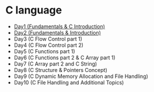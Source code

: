 # C language
- <a href="https://github.com/Dheeraj2002kumar/Foundation-Language/tree/main/C%20language/Day1">Day1  (Fundamentals & C Introduction)</a>
- <a href="">Day2 (Fundamentals & Introduction)</a>
<a href=""><a>
- Day3 (C Flow Control part 1)
- Day4 (C Flow Control part 2)
- Day5 (C Functions part 1)
- Day6 (C Functions part 2 & C Array part 1)
- Day7 (C Array part 2 and C String)
- Day8 (C Structure & Pointers Concept)
- Day9 (C Dynamic Memory Allocation and File Handling)
- Day10 (C File Handling and Additional Topics)
